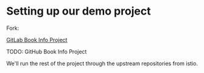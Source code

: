 # Setting up our demo project

Fork:

[GitLab Book Info Project](https://gitlab.com/sbs-labs/secure-pipeline/bookinfo-details)

TODO: GitHub Book Info Project

We'll run the rest of the project through the upstream repositories from istio.